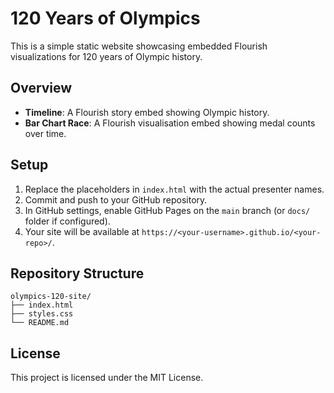 # 120 Years of Olympics

This is a simple static website showcasing embedded Flourish visualizations for 120 years of Olympic history.

## Overview

- **Timeline**: A Flourish story embed showing Olympic history.
- **Bar Chart Race**: A Flourish visualisation embed showing medal counts over time.

## Setup

1. Replace the placeholders in `index.html` with the actual presenter names.
2. Commit and push to your GitHub repository.
3. In GitHub settings, enable GitHub Pages on the `main` branch (or `docs/` folder if configured).
4. Your site will be available at `https://<your-username>.github.io/<your-repo>/`.

## Repository Structure

```
olympics-120-site/
├── index.html
├── styles.css
└── README.md
```

## License

This project is licensed under the MIT License.
